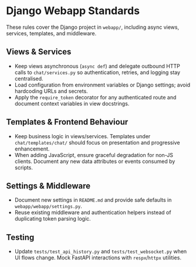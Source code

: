 # Django Webapp Standards

These rules cover the Django project in `webapp/`, including async views,
services, templates, and middleware.

## Views & Services
- Keep views asynchronous (`async def`) and delegate outbound HTTP calls to
  `chat/services.py` so authentication, retries, and logging stay centralised.
- Load configuration from environment variables or Django settings; avoid
  hardcoding URLs and secrets.
- Apply the `require_token` decorator for any authenticated route and document
  context variables in view docstrings.

## Templates & Frontend Behaviour
- Keep business logic in views/services. Templates under `chat/templates/chat/`
  should focus on presentation and progressive enhancement.
- When adding JavaScript, ensure graceful degradation for non-JS clients.
  Document any new data attributes or events consumed by scripts.

## Settings & Middleware
- Document new settings in `README.md` and provide safe defaults in
  `webapp/webapp/settings.py`.
- Reuse existing middleware and authentication helpers instead of duplicating
  token parsing logic.

## Testing
- Update `tests/test_api_history.py` and `tests/test_websocket.py` when UI flows
  change. Mock FastAPI interactions with `respx`/`httpx` utilities.
